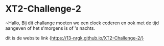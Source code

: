 # XT2-Challenge-2
 
 ~Hallo,
 Bij dit challange moeten we een clock coderen en ook met de tijd aangeven of het s'morgens is of 's nachts. 

dit is de website link {https://13-nrgk.github.io/XT2-Challenge-2/}

